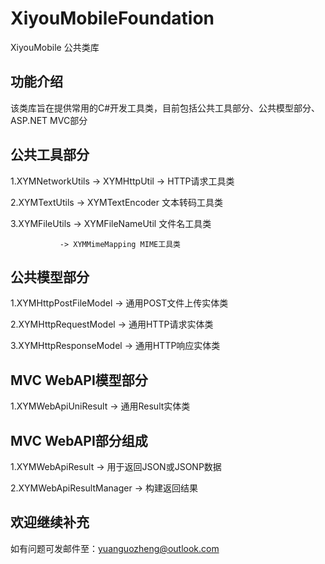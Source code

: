 # XiyouMobileFoundation
XiyouMobile 公共类库

## 功能介绍
该类库旨在提供常用的C#开发工具类，目前包括公共工具部分、公共模型部分、ASP.NET MVC部分

## 公共工具部分
1.XYMNetworkUtils -> XYMHttpUtil -> HTTP请求工具类

2.XYMTextUtils -> XYMTextEncoder 文本转码工具类

3.XYMFileUtils -> XYMFileNameUtil 文件名工具类

               -> XYMMimeMapping MIME工具类

## 公共模型部分
1.XYMHttpPostFileModel -> 通用POST文件上传实体类

2.XYMHttpRequestModel -> 通用HTTP请求实体类

3.XYMHttpResponseModel -> 通用HTTP响应实体类

## MVC WebAPI模型部分
1.XYMWebApiUniResult -> 通用Result实体类

## MVC WebAPI部分组成
1.XYMWebApiResult -> 用于返回JSON或JSONP数据

2.XYMWebApiResultManager -> 构建返回结果

## 欢迎继续补充
如有问题可发邮件至：yuanguozheng@outlook.com
